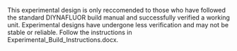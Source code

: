 This experimental design is only reccomended to those who have followed the standard DIYNAFLUOR build manual and successfully verified a working unit.
Experimental designs have undergone less verification and may not be stable or reliable.
Follow the instructions in Experimental_Build_Instructions.docx.
